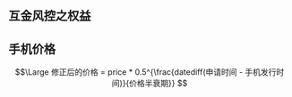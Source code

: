 ## 互金风控之权益


## 手机价格
$$\Large 修正后的价格 = price * 0.5^{\frac{datediff(申请时间 - 手机发行时间)}{价格半衰期}}  $$ </br>
$$ $$


